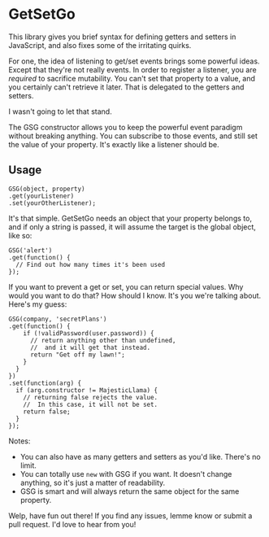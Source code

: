 # GetSetGo
This library gives you brief syntax for defining getters and setters in JavaScript,
and also fixes some of the irritating quirks.

For one, the idea of listening to get/set events brings some powerful ideas.
Except that they're not really events. In order to register a listener, you
are _required_ to sacrifice mutability. You can't set that property to a value, and you
certainly can't retrieve it later. That is delegated to the getters and setters.

I wasn't going to let that stand.

The GSG constructor allows you to keep the powerful event paradigm without breaking
anything. You can subscribe to those events, and still set the value of your
property. It's exactly like a listener should be.

## Usage
```
GSG(object, property)
.get(yourListener)
.set(yourOtherListener);
```
It's that simple. GetSetGo needs an object that your property belongs to, and if
only a string is passed, it will assume the target is the global object, like so:

```
GSG('alert')
.get(function() {
  // Find out how many times it's been used
});
```

If you want to prevent a get or set, you can return special values.
Why would you want to do that? How should I know.
It's you we're talking about.
Here's my guess:

```
GSG(company, 'secretPlans')
.get(function() {
    if (!validPassword(user.password)) {
      // return anything other than undefined,
      //  and it will get that instead.
      return "Get off my lawn!";
    }
  }
})
.set(function(arg) {
  if (arg.constructor != MajesticLlama) {
    // returning false rejects the value.
    //  In this case, it will not be set.
    return false;
  }
});
```

Notes:
- You can also have as many getters and setters as you'd like.
There's no limit.
- You can totally use `new` with GSG if you want.
It doesn't change anything, so it's just a matter of readability.
- GSG is smart and will always return the same object for the same property.

Welp, have fun out there! If you find any issues, lemme know or submit a pull request.
I'd love to hear from you!
